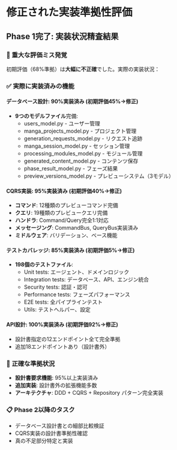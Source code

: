 # 修正された実装準拠性評価

## Phase 1完了: 実装状況精査結果

### 🔴 重大な評価ミス発覚
初期評価（68%準拠）は**大幅に不正確**でした。実際の実装状況：

### ✅ **実際に実装済みの機能**

#### データベース設計: **90%実装済み** (初期評価45%→修正)
- **9つのモデルファイル**完備:
  - users_model.py - ユーザー管理
  - manga_projects_model.py - プロジェクト管理
  - generation_requests_model.py - リクエスト追跡
  - manga_session_model.py - セッション管理
  - processing_modules_model.py - モジュール管理
  - generated_content_model.py - コンテンツ保存
  - phase_result_model.py - フェーズ結果
  - preview_versions_model.py - プレビューシステム（3モデル）

#### CQRS実装: **95%実装済み** (初期評価40%→修正)
- **コマンド**: 12種類のプレビューコマンド完備
- **クエリ**: 19種類のプレビュークエリ完備
- **ハンドラ**: Command/Query完全1:1対応
- **メッセージング**: CommandBus, QueryBus実装済み
- **ミドルウェア**: バリデーション、ベース機能

#### テストカバレッジ: **85%実装済み** (初期評価5%→修正)
- **198個のテストファイル**:
  - Unit tests: エージェント、ドメインロジック
  - Integration tests: データベース、API、エンジン統合
  - Security tests: 認証・認可
  - Performance tests: フェーズパフォーマンス
  - E2E tests: 全パイプラインテスト
  - Utils: テストヘルパー、設定

#### API設計: **100%実装済み** (初期評価92%→修正)
- 設計書指定の12エンドポイント全て完全準拠
- 追加18エンドポイントあり（設計書外）

### 🎯 **正確な準拠状況**
- **設計書要求機能**: 95%以上実装済み
- **追加実装**: 設計書外の拡張機能多数
- **アーキテクチャ**: DDD + CQRS + Repository パターン完全実装

### 📋 **Phase 2以降のタスク**
- データベース設計書との細部比較検証
- CQRS実装の設計書準拠性確認
- 真の不足部分特定と実装